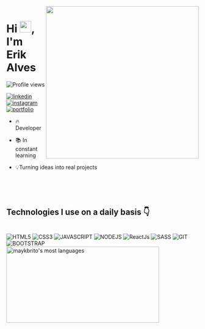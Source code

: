 <img align="right" height="400em" src="https://cdn.discordapp.com/attachments/1091425036440711289/1120089801627009186/Eu_01.png"/>
<h1 align="left">Hi <img src="https://raw.githubusercontent.com/kaueMarques/kaueMarques/master/hi.gif" height="30px">, I'm Erik Alves</h1>
<p align="left"> <img src="https://komarev.com/ghpvc/?username=dev-erikalves&color=yellow" alt="Profile views" /> </p> 

[![linkedin](https://img.shields.io/badge/LinkedIn-0077B5?style=for-the-badge&logo=linkedin&logoColor=white)](https://www.linkedin.com/in/dev-erikalves) [![instagram](https://img.shields.io/badge/Instagram-E4405F?style=for-the-badge&logo=instagram&logoColor=white)](https://www.instagram.com/developerik.web/) [![portfolio](https://img.shields.io/badge/website-000000?style=for-the-badge&logo=About.me&logoColor=white)](https://dev-erikalves.github.io/my-portfolio/)

- 🔥 Developer

- 📚 In constant learning

- 💡Turning ideas into real projects

<br><br><br>

## Technologies I use on a daily basis 👇

<div style="display: inline-block"><br>
    <img align="center" alt="HTML5" src="https://img.shields.io/badge/HTML5-E34F26?style=for-the-badge&logo=html5&logoColor=white"/>
    <img align="center" alt="CSS3" src="https://img.shields.io/badge/CSS3-1572B6?style=for-the-badge&logo=css3&logoColor=white"/>
    <img align="center" alt="JAVASCRIPT" src="https://img.shields.io/badge/JavaScript-323330?style=for-the-badge&logo=javascript&logoColor=F7DF1E"/>
    <img align="center" alt="NODEJS" src="https://img.shields.io/badge/Node.js-43853D?style=for-the-badge&logo=node.js&logoColor=white"/>
    <img align="center" alt="ReactJs" src="https://img.shields.io/badge/React-20232A?style=for-the-badge&logo=react&logoColor=61DAFB"/>
    <img align="center" alt="SASS" src="https://img.shields.io/badge/Sass-CC6699?style=for-the-badge&logo=sass&logoColor=white">
    <img align="center" alt="GIT" src="https://img.shields.io/badge/GIT-E44C30?style=for-the-badge&logo=git&logoColor=white"/>
    <img align="center" alt="BOOTSTRAP" src="https://img.shields.io/badge/Bootstrap-563D7C?style=for-the-badge&logo=bootstrap&logoColor=white"/>
</div><br>

<img width="400em" height="200em" src="https://github-readme-stats.vercel.app/api/top-langs/?username=dev-erikalves&layout=compact&theme=vision-friendly-dark" alt="maykbrito's most languages"/>
